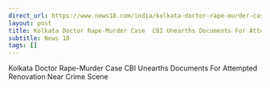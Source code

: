 ```yaml
---
direct_url: https://www.news18.com/india/kolkata-doctor-rape-murder-case-cbi-unearths-documents-for-attempted-renovation-near-crime-scene-9032910.html
layout: post
title: Kolkata Doctor Rape-Murder Case  CBI Unearths Documents For Attempted Renovation Near Crime Scene
subtitle: News 18
tags: []
---
```


Kolkata Doctor Rape-Murder Case  CBI Unearths Documents For Attempted Renovation Near Crime Scene

